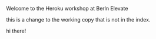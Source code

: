 Welcome to the Heroku workshop at Berln Elevate

this is a change to the working copy that is not in the index.


hi there!
